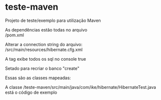# teste-maven
Projeto de teste/exemplo para utilização Maven

As dependências estão todas no arquivo<br>
/pom.xml


Alterar a connection string do arquivo:<br>
/src/main/resources/hibernate.cfg.xml

A tag exibe todos os sql no console
<property name="show_sql">true</property>

Setado para recriar o banco
"<property name="hbm2ddl.auto">create</property>"

Essas são as classes mapeadas:
<mapping class="com.ike.domain.Fabricante" />
<mapping class="com.ike.domain.Produto" />

A classe /teste-maven/src/main/java/com/ike/hibernate/HibernateTest.java está o código de exemplo

